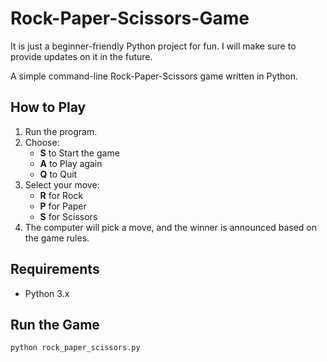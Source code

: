 # Rock-Paper-Scissors-Game
It is just a beginner-friendly Python project for fun. I will make sure to provide updates on it in the future.

A simple command-line Rock-Paper-Scissors game written in Python.

## How to Play
1. Run the program.
2. Choose:
   - **S** to Start the game
   - **A** to Play again
   - **Q** to Quit
3. Select your move:
   - **R** for Rock
   - **P** for Paper
   - **S** for Scissors
4. The computer will pick a move, and the winner is announced based on the game rules.

## Requirements
- Python 3.x

## Run the Game
```bash
python rock_paper_scissors.py
